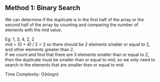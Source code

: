 ## Method 1: Binary Search

We can determine if the duplicate is in the first half of the array or the second half of the array by counting and comparing the number of elements with the mid value. 

Eg: 1, 3, 4, 2, 2</br>
mid = (0 + 4) / 2 = 2 so there should be 2 elements smaller or equal to 2, and other elements greater than 2. </br>
If we count and find that there are 3 elements smaller than or equal to 2, then the duplicate must be smaller than or equal to mid, so we only need to search in the elements that are smaller than or equal to mid.

Time Complexity: O(nlogn)
